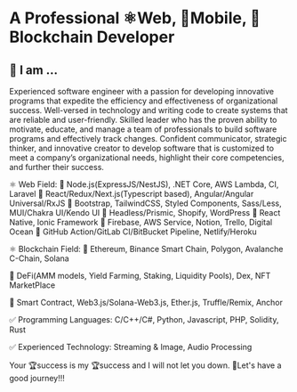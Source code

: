 # A Professional ⚛️Web, 📱Mobile, 🦊Blockchain Developer

## 🎉 I am ...
Experienced software engineer with a passion for developing innovative programs that expedite the efficiency and effectiveness of organizational success. Well-versed in technology and writing code to create systems that are reliable and user-friendly. Skilled leader who has the proven ability to motivate, educate, and manage a team of professionals to build software programs and effectively track changes.  Confident communicator, strategic thinker, and innovative creator to develop software that is customized to meet a company’s organizational needs, highlight their core competencies, and further their success.

⚛️ Web Field:
📌 Node.js(ExpressJS/NestJS), .NET Core, AWS Lambda, CI, Laravel
📌 React/Redux/Next.js(Typescript based), Angular/Angular Universal/RxJS
📌 Bootstrap, TailwindCSS, Styled Components, Sass/Less, MUI/Chakra UI/Kendo UI
📌 Headless/Prismic, Shopify, WordPress
📌 React Native, Ionic Framework
📌 Firebase, AWS Service, Notion, Trello, Digital Ocean
📌 GitHub Action/GitLab CI/BitBucket Pipeline, Netlify/Heroku

⚛️ Blockchain Field:
📌 Ethereum, Binance Smart Chain, Polygon, Avalanche C-Chain, Solana

📌 DeFi(AMM models, Yield Farming, Staking, Liquidity Pools), Dex, NFT MarketPlace

📌 Smart Contract, Web3.js/Solana-Web3.js, Ether.js, Truffle/Remix, Anchor



✅ Programming Languages: C/C++/C#, Python, Javascript, PHP, Solidity, Rust

✅ Experienced Technology: Streaming & Image, Audio Processing

Your 🏆success is my 🏆success and I will not let you down.
🚀Let's have a good journey!!!

<!--
**TMSoftSolution/TMSoftSolution** is a ✨ _special_ ✨ repository because its `README.md` (this file) appears on your GitHub profile.

Here are some ideas to get you started:

- 🔭 I’m currently working on ...
- 🌱 I’m currently learning ...
- 👯 I’m looking to collaborate on ...
- 🤔 I’m looking for help with ...
- 💬 Ask me about ...
- 📫 How to reach me: ...
- 😄 Pronouns: ...
- ⚡ Fun fact: ...
-->
